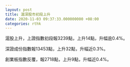 ```yaml
---
layout: post
title: 滬深股市初段上升
date: 2020-11-03 09:37:33.000000000 +08:00
categories: rthk
---
```


滬股上升，上證指數初段報3239點，上升14點，升幅逾0.4%。

深證成份指數報13453點，上升32點，升幅近0.3%。

創業板指數反覆，報2718點，上升9點，升幅近0.4%。
